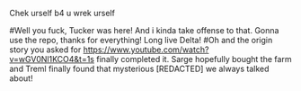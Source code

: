 Chek urself b4 u wrek urself

#Well you fuck, Tucker was here! And i kinda take offense to that. Gonna use the repo, thanks for everything! Long live Delta!
#Oh and the origin story you asked for https://www.youtube.com/watch?v=wGV0Nl1KCO4&t=1s finally completed it. Sarge hopefully bought the farm and Treml finally found that mysterious [REDACTED] we always talked about!
